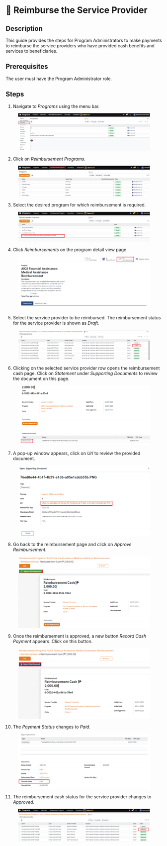 # 📔 Reimburse the Service Provider

## Description

This guide provides the steps for Program Administrators to make payments to reimburse the service providers who have provided cash benefits and services to beneficiaries.

## Prerequisites

The user must have the Program Administrator role.

## Steps

1. Navigate to _Programs_ using the menu bar.

<figure><img src="../../../../.gitbook/assets/reimburse-home (1).PNG" alt=""><figcaption></figcaption></figure>

2. Click on _Reimbursement Programs_.

<figure><img src="../../../../.gitbook/assets/reimburse-program (2).PNG" alt=""><figcaption></figcaption></figure>

3. Select the desired program for which reimbursement is required.

<figure><img src="../../../../.gitbook/assets/reimburse-create-page (1).PNG" alt=""><figcaption></figcaption></figure>

4. Click _Reimbursements_ on the program detail view page.

<figure><img src="../../../../.gitbook/assets/reimburse-detailed-program (4).PNG" alt=""><figcaption></figcaption></figure>

5. Select the service provider to be reimbursed. The reimbursement status for the service provider is shown as _Draft_.

<figure><img src="../../../../.gitbook/assets/reimburse-all-reimbursement (1).PNG" alt=""><figcaption></figcaption></figure>

6. Clicking on the selected service provider row opens the reimbursement cash page. Click on _Statement_ under _Supporting Documents_ to review the document on this page.

<figure><img src="../../../../.gitbook/assets/reimbursement-statement (2).PNG" alt=""><figcaption></figcaption></figure>

7. A pop-up window appears, click on _Url_ to review the provided document.

<figure><img src="../../../../.gitbook/assets/reimbursement-pop-up (1).PNG" alt=""><figcaption></figcaption></figure>

8. Go back to the reimbursement page and click on _Approve Reimbursement_.

<figure><img src="../../../../.gitbook/assets/reimburse-approve (2).PNG" alt=""><figcaption></figcaption></figure>

9. Once the reimbursement is approved, a new button _Record Cash Payment_ appears. Click on this button.

<figure><img src="../../../../.gitbook/assets/reimburse-record-cash-payment (1).PNG" alt=""><figcaption></figcaption></figure>

10. The _Payment Status_ changes to _Paid._

<figure><img src="../../../../.gitbook/assets/reimburse-paid (1).PNG" alt=""><figcaption></figcaption></figure>

11. The reimbursement cash status for the service provider changes to _Approved._

<figure><img src="../../../../.gitbook/assets/reimburse-approved (2) (1).png" alt=""><figcaption></figcaption></figure>
